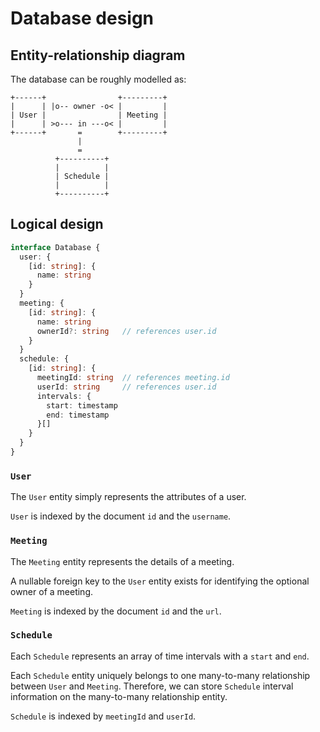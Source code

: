 # Database design

## Entity-relationship diagram

The database can be roughly modelled as:

```
+------+                +---------+
|      | |o-- owner -o< |         |
| User |                | Meeting |
|      | >o--- in ---o< |         |
+------+       =        +---------+
               |
               =
          +----------+
          |          |
          | Schedule |
          |          |
          +----------+
```

## Logical design

<!-- prettier-ignore -->
```typescript
interface Database {
  user: {
    [id: string]: {
      name: string
    }
  }
  meeting: {
    [id: string]: {
      name: string
      ownerId?: string   // references user.id
    }
  }
  schedule: {
    [id: string]: {
      meetingId: string  // references meeting.id
      userId: string     // references user.id
      intervals: {
        start: timestamp
        end: timestamp
      }[]
    }
  }
}
```

### `User`

The `User` entity simply represents the attributes of a user.

`User` is indexed by the document `id` and the `username`.

### `Meeting`

The `Meeting` entity represents the details of a meeting.

A nullable foreign key to the `User` entity exists for identifying the optional owner of a meeting.

`Meeting` is indexed by the document `id` and the `url`.

### `Schedule`

Each `Schedule` represents an array of time intervals with a `start` and `end`.

Each `Schedule` entity uniquely belongs to one many-to-many relationship between `User` and `Meeting`. Therefore, we can store `Schedule` interval information on the many-to-many relationship entity.

`Schedule` is indexed by `meetingId` and `userId`.